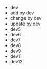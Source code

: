 - dev
- add by dev
- change by dev
- update by dev
- dev5
- dev6
- dev7
- dev8
- dev9
- dev11
- dev12